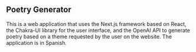 
## Poetry Generator

This is a web application that uses the Next.js framework based on React, the Chakra-UI library for the user interface, and the OpenAI API to generate poetry based on a theme requested by the user on the website. The application is in Spanish.